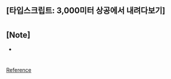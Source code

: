 ## [타입스크립트: 3,000미터 상공에서 내려다보기]

###

#

## [Note]

-

#

[Reference](https://blog.insightbook.co.kr/2020/05/19/%ed%83%80%ec%9e%85%ec%8a%a4%ed%81%ac%eb%a6%bd%ed%8a%b8-%ed%94%84%eb%a1%9c%ea%b7%b8%eb%9e%98%eb%b0%8d/)
